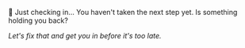 👀 Just checking in\.\.\. You haven\'t taken the next step yet\. Is something holding you back\? 

*Let\'s fix that and get you in before it\'s too late\.*